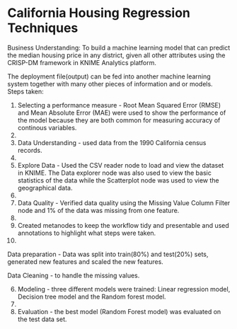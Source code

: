 # California Housing Regression Techniques

 Business Understanding: To build a machine learning model that can predict the median housing price in any district, given all other attributes using the CRISP-DM framework in KNIME Analytics platform.
 
 The deployment file(output) can be fed into another machine learning system together with many other pieces of information and or models.
 Steps taken:
 
 1. Selecting a performance measure - Root Mean Squared Error (RMSE) and Mean Absolute Error (MAE) were used to show the performance of the model because they are both common for measuring accuracy of continous variables.
 2. 
 3. Data Understanding - used data from the 1990 California census records.
 4. 
 5. Explore Data - Used the CSV reader node to load and view the dataset in KNIME. The Data explorer node was also used to view the basic statistics of the data while the Scatterplot node was used to view the geographical data.
 6. 
 7. Data Quality - Verified data quality using the Missing Value Column Filter node and 1% of the data was missing from one feature.
 8. 
 9. Created metanodes to keep the workflow tidy and presentable and used annotations to highlight what steps were taken.
 10. 
 Data preparation - Data was split into train(80%) and test(20%) sets, generated new features and scaled the new features.
 
 Data Cleaning - to handle the missing values.
 
 6. Modeling - three different models were trained: Linear regression model, Decision tree model and the Random forest model.
 7. 
 8. Evaluation - the best model (Random Forest model) was evaluated on the test data set.

